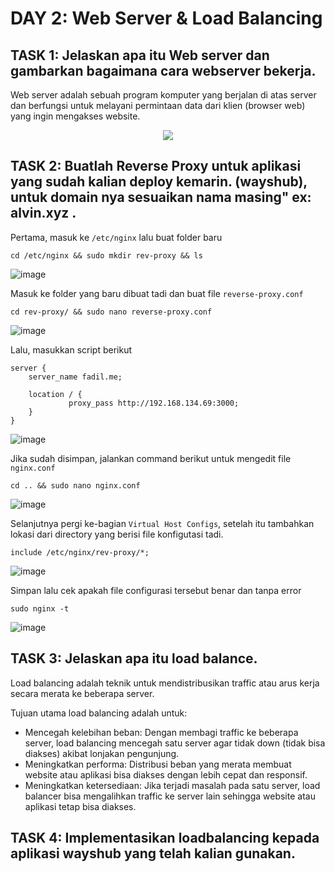 # DAY 2: Web Server & Load Balancing



## TASK 1: Jelaskan apa itu Web server dan gambarkan bagaimana cara webserver bekerja.

  Web server adalah sebuah program komputer yang berjalan di atas server dan berfungsi untuk melayani permintaan data dari klien (browser web) yang ingin mengakses website.

<p align="center">
<img src="https://github.com/fadil05me/devops20-dumbways-AhmadFadillah/assets/45775729/3020da26-1117-4089-a90f-ab67a202d6c3">
</p>



## TASK 2: Buatlah Reverse Proxy untuk aplikasi yang sudah kalian deploy kemarin. (wayshub), untuk domain nya sesuaikan nama masing" ex: alvin.xyz .

  Pertama, masuk ke ```/etc/nginx``` lalu buat folder baru
  
  ```
  cd /etc/nginx && sudo mkdir rev-proxy && ls
  ```

  ![image](https://github.com/fadil05me/devops20-dumbways-AhmadFadillah/assets/45775729/b8c43091-bde1-4389-9e6e-5e5700ae34ee)

  Masuk ke folder yang baru dibuat tadi dan buat file ```reverse-proxy.conf```

  ```
  cd rev-proxy/ && sudo nano reverse-proxy.conf
  ```

  ![image](https://github.com/fadil05me/devops20-dumbways-AhmadFadillah/assets/45775729/b3ca9286-42bf-4224-9b1f-225c892a4073)


  Lalu, masukkan script berikut

  ```
  server {
      server_name fadil.me;
  
      location / {
               proxy_pass http://192.168.134.69:3000;
      }
  }
  ```

  ![image](https://github.com/fadil05me/devops20-dumbways-AhmadFadillah/assets/45775729/88e796f6-327e-43f7-8d5d-e3315cfbda16)

  
  Jika sudah disimpan, jalankan command berikut untuk mengedit file ```nginx.conf```

  ```
  cd .. && sudo nano nginx.conf
  ```
  
  ![image](https://github.com/fadil05me/devops20-dumbways-AhmadFadillah/assets/45775729/8eb7fdb7-82c3-4725-a531-d7e6dff5ea34)

  Selanjutnya pergi ke-bagian ```Virtual Host Configs```, setelah itu tambahkan lokasi dari directory yang berisi file konfigutasi tadi.

  ```
  include /etc/nginx/rev-proxy/*;
  ```

  ![image](https://github.com/fadil05me/devops20-dumbways-AhmadFadillah/assets/45775729/4473f23b-4ab4-4fb6-a27a-a11c42fbb4d0)

  Simpan lalu cek apakah file configurasi tersebut benar dan tanpa error

  ```
  sudo nginx -t
  ```

  ![image](https://github.com/fadil05me/devops20-dumbways-AhmadFadillah/assets/45775729/53b45bf8-4019-418f-9e02-7ab07f65ccd6)



## TASK 3: Jelaskan apa itu load balance.

  Load balancing adalah teknik untuk mendistribusikan traffic atau arus kerja secara merata ke beberapa server.

  Tujuan utama load balancing adalah untuk:
  - Mencegah kelebihan beban: Dengan membagi traffic ke beberapa server, load balancing mencegah satu server agar tidak down (tidak bisa diakses) akibat lonjakan pengunjung.
  - Meningkatkan performa: Distribusi beban yang merata membuat website atau aplikasi bisa diakses dengan lebih cepat dan responsif.
  - Meningkatkan ketersediaan: Jika terjadi masalah pada satu server, load balancer bisa mengalihkan traffic ke server lain sehingga website atau aplikasi tetap bisa diakses.

  

## TASK 4: Implementasikan loadbalancing kepada aplikasi wayshub yang telah kalian gunakan.

